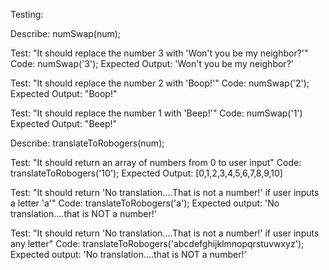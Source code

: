 Testing:

Describe: numSwap(num);

Test: "It should replace the number 3 with 'Won't you be my neighbor?'"
Code: numSwap('3');
Expected Output: 'Won't you be my neighbor?'

Test: "It should replace the number 2 with 'Boop!'"
Code: numSwap('2');
Expected Output: "Boop!"

Test: "It should replace the number 1 with 'Beep!'"
Code: numSwap('1')
Expected Output: "Beep!"

Describe: translateToRobogers(num);

Test: "It should return an array of numbers from 0 to user input"
Code: translateToRobogers('10');
Expected Output: [0,1,2,3,4,5,6,7,8,9,10]

Test: "It should return 'No translation....That is not a number!' if user inputs a letter 'a'"
Code: translateToRobogers('a');
Expected output: 'No translation....that is NOT a number!'

Test: "It should return 'No translation....That is not a number!' if user inputs any letter"
Code: translateToRobogers('abcdefghijklmnopqrstuvwxyz');
Expected output: 'No translation....that is NOT a number!'